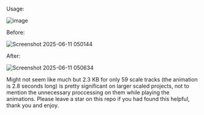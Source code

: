 
Usage:

![image](https://github.com/user-attachments/assets/944bf4dd-075d-49ce-9b32-9505da41270b)

Before:

![Screenshot 2025-06-11 050144](https://github.com/user-attachments/assets/f9e5ddb3-22bd-4593-b25a-66294623dd3d)

After:

![Screenshot 2025-06-11 050634](https://github.com/user-attachments/assets/a3e00616-3822-4737-ba31-a4a5d583338f)

Might not seem like much but 2.3 KB for only 59 scale tracks (the animation is 2.8 seconds long) is pretty significant on larger scaled projects, not to mention the unnecessary proccessing on them while playing the animations.
Please leave a star on this repo if you had found this helpful, thank you and enjoy.
